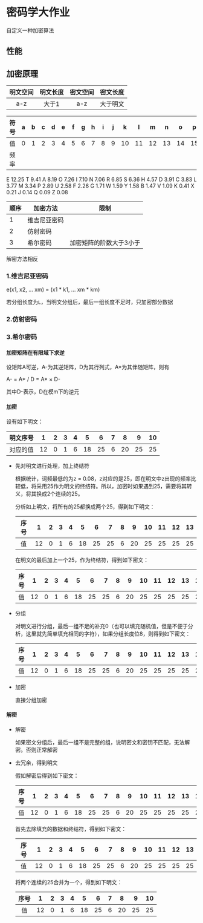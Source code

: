 # 密码学大作业
自定义一种加密算法

## 性能

## 加密原理

|明文空间|明文长度|密文空间|密文长度
|:-:|:-:|:-:|:-:
|a-z|大于1|a-z|大于明文

|符号|a|b|c|d|e|f|g|h|i|j|k|l|m|n|o|p|q|r|s|t|u|v|w|x|y|z|
|:-:|:-:|:-:|:-:|:-:|:-:|:-:|:-:|:-:|:-:|:-:|:-:|:-:|:-:|:-:|:-:|:-:|:-:|:-:|:-:|:-:|:-:|:-:|:-:|:-:|:-:|:-:|
|值|0|1|2|3|4|5|6|7|8|9|10|11|12|13|14|15|16|17|18|19|20|21|22|23|24|25|
|频率||||||||||||||||||||||||||||||||||||||||||||||||||||

E 12.25
T 9.41
A 8.19
O 7.26
I 7.10
N 7.06
R 6.85
S 6.36
H 4.57
D 3.91
C 3.83
L 3.77
M 3.34
P 2.89
U 2.58
F 2.26
G 1.71
W 1.59
Y 1.58
B 1.47
V 1.09
K 0.41
X 0.21
J 0.14
Q 0.09
Z 0.08

|顺序|加密方法|限制
|-|-|-|
|1|维吉尼亚密码|
|2|仿射密码|
|3|希尔密码|加密矩阵的阶数大于3小于|
解密方法相反

### 1.维吉尼亚密码

e(x1, x2, ... xm) = (x1 * k1, ... xm * km)  

若分组长度为`L`，当明文分组后，最后一组长度不足时，只加密部分数据

### 2.仿射密码

### 3.希尔密码

#### 加密矩阵在有限域下求逆

设矩阵A可逆，A-为其逆矩阵，D为其行列式，A*为其伴随矩阵，则有

A- = A* / D = A* × D-

其中D-表示，D在模m下的逆元

#### 加密

设有如下明文：

|明文序号|1|2|3|4|5|6|7|8|9|10
|:-:|:-:|:-:|:-:|:-:|:-:|:-:|:-:|:-:|:-:|:-:
|对应的值|12|0|1|6|18|25|6|20|25|25

- 先对明文进行处理，加上终结符

    根据统计，词频最低的为z = 0.08，z对应的是25，即在明文中z出现的频率比较低，将采用25作为明文的终结符。所以，加密时如果遇到25，需要将其转义，将其换成2个连续的25。

    分析如上明文，将所有的25都换成两个25，得到如下明文：

    |序号|1|2|3|4|5|6|7|8|9|10|11|12|13
    |:-:|:-:|:-:|:-:|:-:|:-:|:-:|:-:|:-:|:-:|:-:|:-:|:-:|:-:
    |值|12|0|1|6|18|25|25|6|20|25|25|25|25|

    在明文的最后加上一个25，作为终结符，得到如下密文：

    |序号|1|2|3|4|5|6|7|8|9|10|11|12|13|14
    |:-:|:-:|:-:|:-:|:-:|:-:|:-:|:-:|:-:|:-:|:-:|:-:|:-:|:-:|:-:
    |值|12|0|1|6|18|25|25|6|20|25|25|25|25|25

- 分组

    对明文进行分组，最后一组不足的补充0（也可以填充随机值，但是不便于分析，这里就先简单填充相同的字符），如果分组长度位8，则得到如下密文：

    |序号|1|2|3|4|5|6|7|8|9|10|11|12|13|14|15|16
    |:-:|:-:|:-:|:-:|:-:|:-:|:-:|:-:|:-:|:-:|:-:|:-:|:-:|:-:|:-:|:-:|:-:
    |值|12|0|1|6|18|25|25|6|20|25|25|25|25|25|0|0

- 加密

    直接分组加密

#### 解密

- 解密

    如果密文分组后，最后一组不是完整的组，说明密文和密钥不匹配，无法解密。否则正常解密

- 去冗余，得到明文

    假如解密后得到如下密文：

    |序号|1|2|3|4|5|6|7|8|9|10|11|12|13|14|15|16
    |:-:|:-:|:-:|:-:|:-:|:-:|:-:|:-:|:-:|:-:|:-:|:-:|:-:|:-:|:-:|:-:|:-:
    |值|12|0|1|6|18|25|25|6|20|25|25|25|25|25|0|0

    首先去除填充的数据和终结符，得到如下密文：

    |序号|1|2|3|4|5|6|7|8|9|10|11|12|13
    |:-:|:-:|:-:|:-:|:-:|:-:|:-:|:-:|:-:|:-:|:-:|:-:|:-:|:-:
    |值|12|0|1|6|18|25|25|6|20|25|25|25|25

    将两个连续的25合并为一个，得到如下明文：

    |序号|1|2|3|4|5|6|7|8|9|10
    |:-:|:-:|:-:|:-:|:-:|:-:|:-:|:-:|:-:|:-:|:-:
    |值|12|0|1|6|18|25|6|20|25|25|
